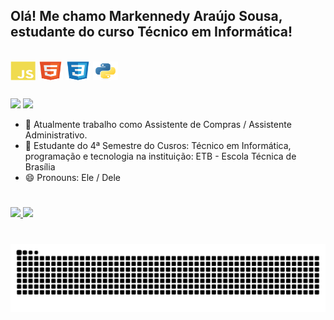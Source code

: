
## Olá! Me chamo Markennedy Araújo Sousa, estudante do curso Técnico em Informática!

<div style="display: inline_block"><br>
  <img align="center" alt="Rafa-Js" height="30" width="40" src="https://raw.githubusercontent.com/devicons/devicon/master/icons/javascript/javascript-plain.svg">
     <img align="center" alt="Rafa-HTML" height="30" width="40" src="https://raw.githubusercontent.com/devicons/devicon/master/icons/html5/html5-original.svg">
  <img align="center" alt="Rafa-CSS" height="30" width="40" src="https://raw.githubusercontent.com/devicons/devicon/master/icons/css3/css3-original.svg">
  <img align="center" alt="Rafa-Python" height="30" width="40" src="https://raw.githubusercontent.com/devicons/devicon/master/icons/python/python-original.svg">
 </div>
  
  ##
 
<div> 
  <a href = "mailto:markennedy.araujo@gmail.com"><img src="https://img.shields.io/badge/-Gmail-%23333?style=for-the-badge&logo=gmail&logoColor=white" target="_blank"></a>
  <a href="https://www.linkedin.com/in/markennedy-araujo-sousa-672a69213" target="_blank"><img src="https://img.shields.io/badge/-LinkedIn-%230077B5?style=for-the-badge&logo=linkedin&logoColor=white" target="_blank"></a>   
</div>

- 🔭 Atualmente trabalho como Assistente de Compras / Assistente Administrativo.
- 🌱 Estudante do 4ª Semestre do Cusros: Técnico em Informática, programação e tecnologia na instituição: ETB - Escola Técnica de Brasília
- 😄 Pronouns: Ele / Dele

#

<div>
	<a href="https://github.com/markennedydexter">
	<img height="180em" src="https://github-readme-stats.vercel.app/api?username=markennedydexter&show_icons=true&theme=dark&include_all_commits=true&count_privat=true"/>
	<img height="180em" src="https://github-readme-stats.vercel.app/api/top-langs/?username=markennedydexter&layout=compact&langs_count=16&theme=dark"/>
<div>

#

<picture align="center">
  <source media="(prefers-color-scheme: dark)" srcset="https://raw.githubusercontent.com/markennedydexter/markennedydexter/output/github-contribution-grid-snake-dark.svg">
  <source media="(prefers-color-scheme: dracula)" srcset="https://raw.githubusercontent.com/markennedydexter/markennedydexter/output/github-contribution-grid-snake-dark.svg">
  <img align="center" alt="github contribution grid snake animation" src="https://raw.githubusercontent.com/markennedydexter/markennedydexter/output/github-contribution-grid-snake.svg">
</picture>

##


